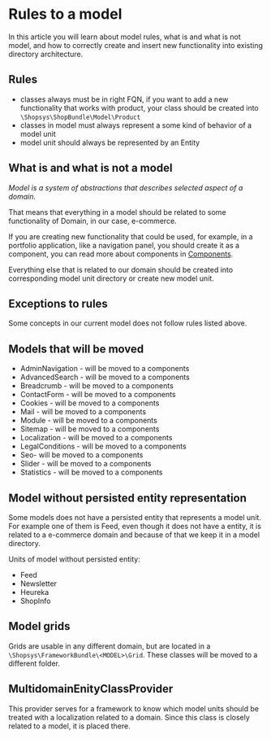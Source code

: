 # Rules to a model
In this article you will learn about model rules, what is and what is not model, and how to correctly create and insert new functionality into existing directory architecture.

## Rules
- classes always must be in right FQN, if you want to add a new functionality that works with product, your class should be created into `\Shopsys\ShopBundle\Model\Product`
- classes in model must always represent a some kind of behavior of a model unit
- model unit should always be represented by an Entity

## What is and what is not a model
*Model is a system of abstractions that describes selected aspect of a domain.*

That means that everything in a model should be related to some functionality of Domain, in our case, e-commerce.

If you are creating new functionality that could be used, for example, in a portfolio application, like a navigation panel, you should create it as a component, you can read more about components in [Components](../introduction/components.md).

Everything else that is related to our domain should be created into corresponding model unit directory or create new model unit.

## Exceptions to rules
Some concepts in our current model does not follow rules listed above.

## Models that will be moved
* AdminNavigation - will be moved to a components
* AdvancedSearch - will be moved to a components
* Breadcrumb - will be moved to a components
* ContactForm - will be moved to a components
* Cookies - will be moved to a components
* Mail - will be moved to a components
* Module - will be moved to a components
* Sitemap - will be moved to a components
* Localization - will be moved to a components
* LegalConditions - will be moved to a components
* Seo- will be moved to a components
* Slider - will be moved to a components
* Statistics - will be moved to a components

## Model without persisted entity representation
Some models does not have a persisted entity that represents a model unit. For example one of them is Feed, even though it does not have a entity, it is related to a e-commerce domain and because of that we keep it in a model directory.

Units of model without persisted entity:
* Feed
* Newsletter
* Heureka
* ShopInfo

## Model grids
<!--- TODO: add a link to a grid documentation -->
Grids are usable in any different domain, but are located in a `\Shopsys\FrameworkBundle\<MODEL>\Grid`. These classes will be moved to a different folder.

## MultidomainEnityClassProvider
This provider serves for a framework to know which model units should be treated with a localization related to a domain. Since this class is closely related to a model, it is placed there.
